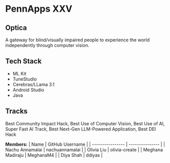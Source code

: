 # PennApps XXV

## Optica
A gateway for blind/visually impaired people to experience the world independently through computer vision.

## Tech Stack

- ML Kit
- TuneStudio
- Cerebras/LLama 3.1
- Android Studio
- Java

## Tracks
Best Community Impact Hack, Best Use of Computer Vision, Best Use of AI, Super Fast AI Track, Best Next-Gen LLM-Powered Application, Best DEI Hack


**Members:**
| Name             | GitHub Username |
| ---------------- | --------------- |
| Nachu Annamalai  | nachuannamalai  |
| Olivia Liu       | olivia-create   |
| Meghana Madiraju | MeghanaM4       |
| Diya Shah        | ddiyas          |
